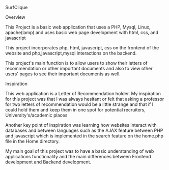 SurfClique

Overview

This Project is a basic web application that uses a PHP, Mysql, Linux, apache(lamp) and uses basic web page development with html, css, and javascript

This project incorporates php, html, javascript, css on the frontend of the website and php,javascript,mysql interactions on the backend.

This project's main function is to allow users to show their letters of recommendation or other important documents and also to view other users' pages to see their important documents as well.

Inspiration

This web application is a Letter of Recommendation holder. My inspiration for this project was that I was always hesitant or felt that asking a professor for two letters of recommendation would be a little strange and that if I could hold them and keep them in one spot for potential recruiters, University's/academic places

Another key point of inspiration was learning how websites interact with databases and between languages such as the AJAX feature between PHP and javascript which is implemented in the search feature on the home.php file in the Home directory.

My main goal of this project was to have a basic understanding of web applications functionality and the main differences between Frontend development and Backend development.

